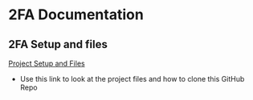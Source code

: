 # 2FA Documentation

## 2FA Setup and files

[Project Setup and Files](https://github.com/EthanBByrd/2FactorAuthentication)
- Use this link to look at the project files and how to clone this GitHub Repo


